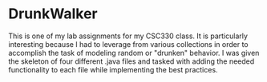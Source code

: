 # DrunkWalker
This is one of my lab assignments for my CSC330 class. It is particularly interesting because I had to leverage from various collections in order to accomplish the task of modeling random or "drunken" behavior.
I was given the skeleton of four different .java files and tasked with adding the needed functionality to each file while implementing the best practices.
